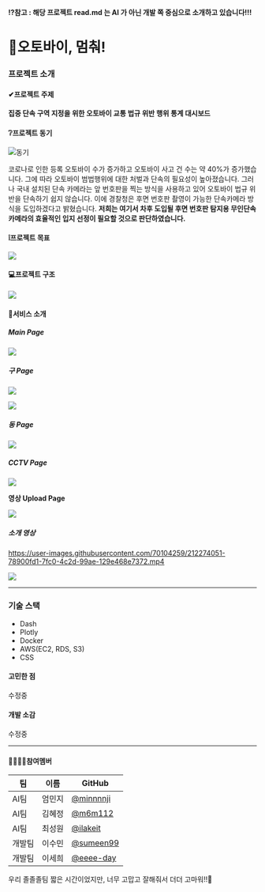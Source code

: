 **⁉참고 : 해당 프로젝트 read.md 는 AI 가 아닌 개발 쪽 중심으로 소개하고 있습니다!!!**

# 🛵오토바이, 멈춰!

###  프로젝트 소개

#### ✔프로젝트 주제

**집중 단속 구역 지정을 위한 오토바이 교통 법규 위반 행위 통계 대시보드**



#### ❔프로젝트 동기

![동기](https://user-images.githubusercontent.com/70104259/212263340-1af19402-bb4a-4b72-82e9-c9877d44d07e.png)

코로나로 인한 등록 오토바이 수가 증가하고 오토바이 사고 건 수는 약 40%가 증가했습니다.  그에 따라 오토바이 범법행위에 대한 처벌과 단속의 필요성이 높아졌습니다. 그러나 국내 설치된 단속 카메라는 앞 번호판을 찍는 방식을 사용하고 있어 오토바이 법규 위반을 단속하기 쉽지 않습니다. 이에 경찰청은 후면 번호판 촬영이 가능한 단속카메라 방식을 도입하겠다고 밝혔습니다. **저희는 여기서 차후 도입될 후면 번호판 탐지용 무인단속카메라의 효율적인 입지 선정이 필요할 것으로 판단하였습니다.**



#### ❕프로젝트 목표

![](https://user-images.githubusercontent.com/70104259/212266727-ef0f4ca8-e9c9-4c2d-9d86-d5b6e1ba8f0c.png)



#### 💻프로젝트 구조

![](https://user-images.githubusercontent.com/70104259/212268151-1b914b0c-fed6-4614-9c41-aeb9f6fe9b11.png)

#### 📢서비스 소개

##### Main Page

![](https://user-images.githubusercontent.com/70104259/212273043-e4935765-0b4c-45bf-a458-39703c45e89e.png)



##### 구 Page

![](https://user-images.githubusercontent.com/70104259/212273262-9848005f-3605-492e-a4cd-9c676bcec79b.png)



![](https://user-images.githubusercontent.com/70104259/212273366-6ca223dc-f576-4bc4-9e8c-62faf4d7308b.png)



##### 동 Page

![](https://user-images.githubusercontent.com/70104259/212273744-289c3a76-a257-4f69-929d-02c519f257e1.png)



##### CCTV Page

![](https://user-images.githubusercontent.com/70104259/212273911-a9ae136f-0d81-4a07-a285-dddbf4e7adcf.png)



**영상 Upload Page**

![](https://user-images.githubusercontent.com/70104259/212278464-4a5e0e97-540f-4717-b2d8-a267b0b1fd0d.png)





##### 소개 영상

https://user-images.githubusercontent.com/70104259/212274051-78900fd1-7fc0-4c2d-99ae-129e468e7372.mp4



![](https://user-images.githubusercontent.com/70104259/212274331-8f4a8a41-d5be-4377-a153-8a22631f02fc.gif)



------

### 기술 스택

- Dash
- Plotly
- Docker
- AWS(EC2, RDS, S3)
- CSS



#### 고민한 점

수정중

#### 개발 소감

수정중

 

------



#### 👨‍👨‍👧‍👦참여멤버 

| 팀     | 이름   | GitHub                                   |
| ------ | ------ | ---------------------------------------- |
| AI팀   | 엄민지 | [@minnnnji](https://github.com/minnnnji) |
| AI팀   | 김혜정 | [@m6m112](https://github.com/m6m112)     |
| AI팀   | 최성원 | [@ilakeit](https://github.com/ilakeit)   |
| 개발팀 | 이수민 | [@sumeen99](https://github.com/sumeen99) |
| 개발팀 | 이세희 | [@eeee-day](https://github.com/eeee-day) |

우리 졸졸졸팀 짧은 시간이었지만, 너무 고맙고 잘해줘서 더더 고마워!!💜

